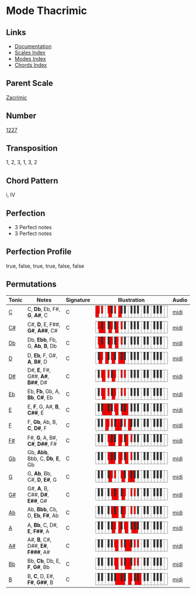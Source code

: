 # Mode Thacrimic

## Links

- [Documentation](README.md)
- [Scales Index](Scales.md)
- [Modes Index](Modes.md)
- [Chords Index](Chords.md)

## Parent Scale

[Zacrimic](ScaleZacrimic.md)

## Number

[1227](https://ianring.com/musictheory/scales/1227)

## Transposition

1, 2, 3, 1, 3, 2

## Chord Pattern

i, IV

## Perfection

- 3 Perfect notes
- 3 Perfect notes

## Perfection Profile

true, false, true, true, false, false

## Permutations

| Tonic | Notes | Signature | Illustration | Audio |
|-------|-------|-----------|--------------|-------|
| [C](ModeCNaturalThacrimic.md) | C, **Db**, Eb, F#, **G**, **A#**, C | C | ![CNaturalThacrimic](ModeCNaturalThacrimic.png) | [midi](https://github.com/edipermadi/music/blob/main/docs/ModeCNaturalThacrimic.mid?raw=true) |
| [C#](ModeCSharpThacrimic.md) | C#, **D**, E, F##, **G#**, **A##**, C# | C | ![CSharpThacrimic](ModeCSharpThacrimic.png) | [midi](https://github.com/edipermadi/music/blob/main/docs/ModeCSharpThacrimic.mid?raw=true) |
| [Db](ModeDFlatThacrimic.md) | Db, **Ebb**, Fb, G, **Ab**, **B**, Db | C | ![DFlatThacrimic](ModeDFlatThacrimic.png) | [midi](https://github.com/edipermadi/music/blob/main/docs/ModeDFlatThacrimic.mid?raw=true) |
| [D](ModeDNaturalThacrimic.md) | D, **Eb**, F, G#, **A**, **B#**, D | C | ![DNaturalThacrimic](ModeDNaturalThacrimic.png) | [midi](https://github.com/edipermadi/music/blob/main/docs/ModeDNaturalThacrimic.mid?raw=true) |
| [D#](ModeDSharpThacrimic.md) | D#, **E**, F#, G##, **A#**, **B##**, D# | C | ![DSharpThacrimic](ModeDSharpThacrimic.png) | [midi](https://github.com/edipermadi/music/blob/main/docs/ModeDSharpThacrimic.mid?raw=true) |
| [Eb](ModeEFlatThacrimic.md) | Eb, **Fb**, Gb, A, **Bb**, **C#**, Eb | C | ![EFlatThacrimic](ModeEFlatThacrimic.png) | [midi](https://github.com/edipermadi/music/blob/main/docs/ModeEFlatThacrimic.mid?raw=true) |
| [E](ModeENaturalThacrimic.md) | E, **F**, G, A#, **B**, **C##**, E | C | ![ENaturalThacrimic](ModeENaturalThacrimic.png) | [midi](https://github.com/edipermadi/music/blob/main/docs/ModeENaturalThacrimic.mid?raw=true) |
| [F](ModeFNaturalThacrimic.md) | F, **Gb**, Ab, B, **C**, **D#**, F | C | ![FNaturalThacrimic](ModeFNaturalThacrimic.png) | [midi](https://github.com/edipermadi/music/blob/main/docs/ModeFNaturalThacrimic.mid?raw=true) |
| [F#](ModeFSharpThacrimic.md) | F#, **G**, A, B#, **C#**, **D##**, F# | C | ![FSharpThacrimic](ModeFSharpThacrimic.png) | [midi](https://github.com/edipermadi/music/blob/main/docs/ModeFSharpThacrimic.mid?raw=true) |
| [Gb](ModeGFlatThacrimic.md) | Gb, **Abb**, Bbb, C, **Db**, **E**, Gb | C | ![GFlatThacrimic](ModeGFlatThacrimic.png) | [midi](https://github.com/edipermadi/music/blob/main/docs/ModeGFlatThacrimic.mid?raw=true) |
| [G](ModeGNaturalThacrimic.md) | G, **Ab**, Bb, C#, **D**, **E#**, G | C | ![GNaturalThacrimic](ModeGNaturalThacrimic.png) | [midi](https://github.com/edipermadi/music/blob/main/docs/ModeGNaturalThacrimic.mid?raw=true) |
| [G#](ModeGSharpThacrimic.md) | G#, **A**, B, C##, **D#**, **E##**, G# | C | ![GSharpThacrimic](ModeGSharpThacrimic.png) | [midi](https://github.com/edipermadi/music/blob/main/docs/ModeGSharpThacrimic.mid?raw=true) |
| [Ab](ModeAFlatThacrimic.md) | Ab, **Bbb**, Cb, D, **Eb**, **F#**, Ab | C | ![AFlatThacrimic](ModeAFlatThacrimic.png) | [midi](https://github.com/edipermadi/music/blob/main/docs/ModeAFlatThacrimic.mid?raw=true) |
| [A](ModeANaturalThacrimic.md) | A, **Bb**, C, D#, **E**, **F##**, A | C | ![ANaturalThacrimic](ModeANaturalThacrimic.png) | [midi](https://github.com/edipermadi/music/blob/main/docs/ModeANaturalThacrimic.mid?raw=true) |
| [A#](ModeASharpThacrimic.md) | A#, **B**, C#, D##, **E#**, **F###**, A# | C | ![ASharpThacrimic](ModeASharpThacrimic.png) | [midi](https://github.com/edipermadi/music/blob/main/docs/ModeASharpThacrimic.mid?raw=true) |
| [Bb](ModeBFlatThacrimic.md) | Bb, **Cb**, Db, E, **F**, **G#**, Bb | C | ![BFlatThacrimic](ModeBFlatThacrimic.png) | [midi](https://github.com/edipermadi/music/blob/main/docs/ModeBFlatThacrimic.mid?raw=true) |
| [B](ModeBNaturalThacrimic.md) | B, **C**, D, E#, **F#**, **G##**, B | C | ![BNaturalThacrimic](ModeBNaturalThacrimic.png) | [midi](https://github.com/edipermadi/music/blob/main/docs/ModeBNaturalThacrimic.mid?raw=true) |
